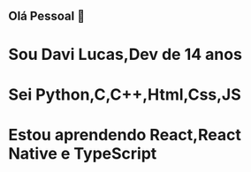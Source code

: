 ## Olá Pessoal 👋
  # Sou Davi Lucas,Dev de 14 anos
  # Sei Python,C,C++,Html,Css,JS
  # Estou aprendendo React,React Native e TypeScript
